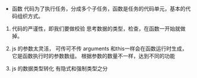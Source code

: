 - 函数
代码为了执行任务，分成多个子任务，函数是任务的代码单元，基本的代码组织方式。

1. 代码的严谨性，即我们要做校验
思考数据的类型，检查，在函数一开始就做掉。

2.  js 的参数太灵活， 可传可不传
arguments 和this一样会在函数运行时生成，它是函数执行时的参数数组。
根据参数的数量不一样，达到不同的功能
3. js 的数据类型转化
有隐式和强制类型之分